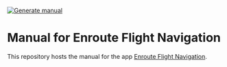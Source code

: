[![Generate manual](https://github.com/Akaflieg-Freiburg/enrouteManual/actions/workflows/manual.yml/badge.svg)](https://github.com/Akaflieg-Freiburg/enrouteManual/actions/workflows/manual.yml)

# Manual for Enroute Flight Navigation

This repository hosts the manual for the app [Enroute Flight Navigation](https://github.com/Akaflieg-Freiburg/enroute).
